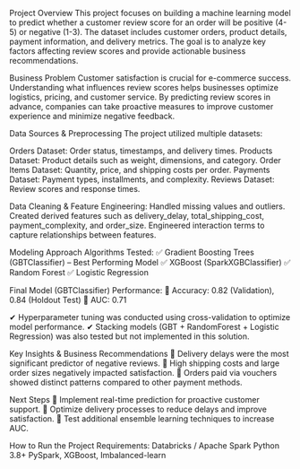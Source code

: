Project Overview
This project focuses on building a machine learning model to predict whether a customer review score for an order will be positive (4-5) or negative (1-3). The dataset includes customer orders, product details, payment information, and delivery metrics. The goal is to analyze key factors affecting review scores and provide actionable business recommendations.

Business Problem
Customer satisfaction is crucial for e-commerce success. Understanding what influences review scores helps businesses optimize logistics, pricing, and customer service. By predicting review scores in advance, companies can take proactive measures to improve customer experience and minimize negative feedback.

Data Sources & Preprocessing
The project utilized multiple datasets:

Orders Dataset: Order status, timestamps, and delivery times.
Products Dataset: Product details such as weight, dimensions, and category.
Order Items Dataset: Quantity, price, and shipping costs per order.
Payments Dataset: Payment types, installments, and complexity.
Reviews Dataset: Review scores and response times.

Data Cleaning & Feature Engineering:
Handled missing values and outliers.
Created derived features such as delivery_delay, total_shipping_cost, payment_complexity, and order_size.
Engineered interaction terms to capture relationships between features.

Modeling Approach
Algorithms Tested:
✅ Gradient Boosting Trees (GBTClassifier) – Best Performing Model
✅ XGBoost (SparkXGBClassifier)
✅ Random Forest
✅ Logistic Regression

Final Model (GBTClassifier) Performance:
📌 Accuracy: 0.82 (Validation), 0.84 (Holdout Test)
📌 AUC: 0.71

✔ Hyperparameter tuning was conducted using cross-validation to optimize model performance.
✔ Stacking models (GBT + RandomForest + Logistic Regression) was also tested but not implemented in this solution.

Key Insights & Business Recommendations
📍 Delivery delays were the most significant predictor of negative reviews.
📍 High shipping costs and large order sizes negatively impacted satisfaction.
📍 Orders paid via vouchers showed distinct patterns compared to other payment methods.

Next Steps
🚀 Implement real-time prediction for proactive customer support.
🚀 Optimize delivery processes to reduce delays and improve satisfaction.
🚀 Test additional ensemble learning techniques to increase AUC.

How to Run the Project
Requirements:
Databricks / Apache Spark
Python 3.8+
PySpark, XGBoost, Imbalanced-learn
